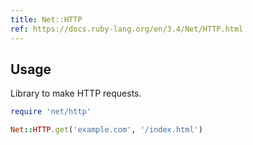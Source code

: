 ```yaml
---
title: Net::HTTP
ref: https://docs.ruby-lang.org/en/3.4/Net/HTTP.html
---
```


## Usage

Library to make HTTP requests.

```ruby
require 'net/http'

Net::HTTP.get('example.com', '/index.html')
```
